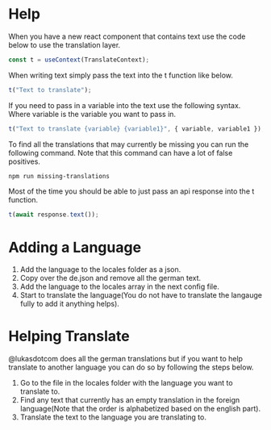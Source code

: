 # Help

When you have a new react component that contains text use the code below to use the translation layer.

```ts
const t = useContext(TranslateContext);
```

When writing text simply pass the text into the t function like below.

```ts
t("Text to translate");
```

If you need to pass in a variable into the text use the following syntax. Where variable is the variable you want to pass in.

```ts
t("Text to translate {variable} {variable1}", { variable, variable1 });
```

To find all the translations that may currently be missing you can run the following command. Note that this command can have a lot of false positives.

```bash
npm run missing-translations
```

Most of the time you should be able to just pass an api response into the t function.

```ts
t(await response.text());
```

# Adding a Language

1. Add the language to the locales folder as a json.
2. Copy over the de.json and remove all the german text.
3. Add the language to the locales array in the next config file.
4. Start to translate the language(You do not have to translate the langauge fully to add it anything helps).

# Helping Translate

@lukasdotcom does all the german translations but if you want to help translate to another language you can do so by following the steps below.

1. Go to the file in the locales folder with the language you want to translate to.
2. Find any text that currently has an empty translation in the foreign language(Note that the order is alphabetized based on the english part).
3. Translate the text to the language you are translating to.
